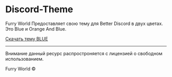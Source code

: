 # Discord-Theme

Furry World Предоставляет свою тему для Better Discord в двух цветах.<br>
Это Blue и Orange And Blue.<br>

<a href="https://raw.githubusercontent.com/Furry-World-Indy-Company/Discord-Theme/main/src/BLUE_Furry_World.theme.css" download="BLUE_Furry_World.theme.css">Скачать тему BLUE</a>

---

Внимание данный ресурс распростроняется с лицензией о свободном использованием.

Furry World ©

